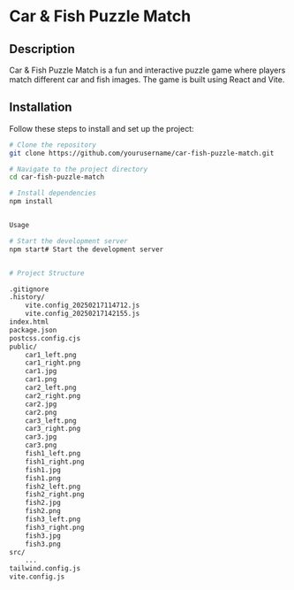# Car & Fish Puzzle Match

## Description

Car & Fish Puzzle Match is a fun and interactive puzzle game where players match different car and fish images. The game is built using React and Vite.

## Installation

Follow these steps to install and set up the project:

```bash
# Clone the repository
git clone https://github.com/yourusername/car-fish-puzzle-match.git

# Navigate to the project directory
cd car-fish-puzzle-match

# Install dependencies
npm install


Usage

# Start the development server
npm start# Start the development server


# Project Structure

.gitignore
.history/
    vite.config_20250217114712.js
    vite.config_20250217142155.js
index.html
package.json
postcss.config.cjs
public/
    car1_left.png
    car1_right.png
    car1.jpg
    car1.png
    car2_left.png
    car2_right.png
    car2.jpg
    car2.png
    car3_left.png
    car3_right.png
    car3.jpg
    car3.png
    fish1_left.png
    fish1_right.png
    fish1.jpg
    fish1.png
    fish2_left.png
    fish2_right.png
    fish2.jpg
    fish2.png
    fish3_left.png
    fish3_right.png
    fish3.jpg
    fish3.png
src/
    ...
tailwind.config.js
vite.config.js